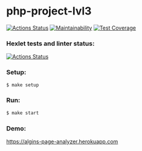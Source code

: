 # php-project-lvl3

[![Actions Status](https://github.com/algins/php-project-lvl3/workflows/CI/badge.svg)](https://github.com/algins/php-project-lvl3/actions)
[![Maintainability](https://api.codeclimate.com/v1/badges/3c3c4d4524d9569bee6b/maintainability)](https://codeclimate.com/github/algins/php-project-lvl3/maintainability)
[![Test Coverage](https://api.codeclimate.com/v1/badges/3c3c4d4524d9569bee6b/test_coverage)](https://codeclimate.com/github/algins/php-project-lvl3/test_coverage)

### Hexlet tests and linter status:
[![Actions Status](https://github.com/algins/php-project-lvl3/workflows/hexlet-check/badge.svg)](https://github.com/algins/php-project-lvl3/actions)

### Setup:
```sh
$ make setup
```

### Run:
```sh
$ make start
```

### Demo:
https://algins-page-analyzer.herokuapp.com

